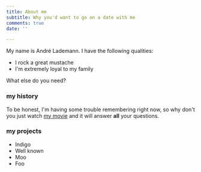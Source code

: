 ```yaml
---
title: About me
subtitle: Why you'd want to go on a date with me
comments: true
date: ''

---
```

My name is André Lademann. I have the following qualities:

* I rock a great mustache
* I'm extremely loyal to my family

What else do you need?

### my history

To be honest, I'm having some trouble remembering right now, so why don't you just watch [my movie](http://en.wikipedia.org/wiki/The_Princess_Bride_%28film%29) and it will answer **all** your questions.

### my projects

* Indigo
* Well known
* Moo
* Foo